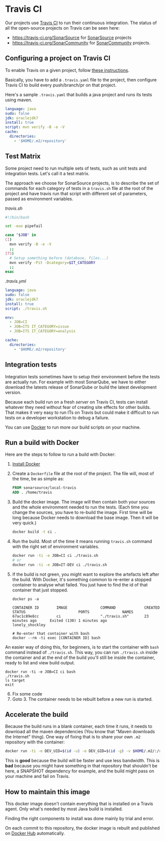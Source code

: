 # Travis CI

Our projects use [Travis CI][travis] to run their continuous integration.
The status of all the open-source projects on Travis can be seen here:
 + https://travis-ci.org/SonarSource for [SonarSource][sonarsource] projects
 + https://travis-ci.org/SonarCommunity for [SonarCommunity][sonarcommunity] projects.

## Configuring a project on Travis CI

To enable Travis on a given project, follow [these instructions][enable].

Basically, you have to add a `.travis.yaml` file to the project,
then configure Travis CI to build every push/branch/pr on that project.

Here's a sample `.travis.yaml` that builds a java project and runs its tests
using maven.

```yaml
language: java
sudo: false
jdk: oraclejdk7
install: true
script: mvn verify -B -e -V
cache:
  directories:
    - '$HOME/.m2/repository'
```

## Test Matrix

Some project need to run multiple sets of tests, such as unit tests and
integration tests. Let's call it a test matrix.

The approach we choose for SonarSource projects, is to describe the set of
commands for each category of tests in a `travis.sh` file at the root of the
project and have travis run that script with different set of parameters, passed
as environment variables.

*travis.sh*

```bash
#!/bin/bash

set -euo pipefail

case "$JOB" in
CI)
  mvn verify -B -e -V
  ;;
ITS)
  # Setup something before (database, files...)
  mvn verify -Pit -Dcategory=$IT_CATEGORY
  ;;
esac
```

*.travis.yml*

```yaml
language: java
sudo: false
jdk: oraclejdk7
install: true
script: ./travis.sh

env:
  - JOB=CI
  - JOB=ITS IT_CATEGORY=issue
  - JOB=ITS IT_CATEGORY=analysis

cache:
  directories:
    - '$HOME/.m2/repository'
```

## Integration tests

Integration tests sometimes have to setup their environment before the tests
are actually run. For example with most SonarQube, we have to either download
the latests release of SonarQube or build the latest development version.

Because each build run on a fresh *server* on Travis CI, tests can install
whatever they need without fear of creating site effects for other builds.
That makes it very easy to run ITs on Travis but could make it difficult
to run tests on a developer workstation to debug a failure.

You can use [Docker][docker] to run more our build scripts on your machine.

## Run a build with Docker

Here are the steps to follow to run a build with Docker:

 1. [Install Docker][install]
 2. Create a `Dockerfile` file at the root of the project.
    The file will, most of the time, be as simple as:

    ```Dockerfile
    FROM sonarsource/local-travis
    ADD . /home/travis
    ```

 3. Build the docker image. The image will then contain both your sources and
    the whole environment needed to run the tests. (Each time you change the
    sources, you have to re-build the image. First time will be long because
    Docker needs to download the base image. Then it will be very quick.)

    ```bash
    docker build -t ci .
    ```

 4. Run the build. Most of the time it means running `travis.sh` command with
    the right set of environment variables.

    ```bash
    docker run -ti -e JOB=CI ci ./travis.sh
    # or
    docker run -ti -e JOB=IT-DEV ci ./travis.sh
    ```

 5. If the build is not green, you might want to explore the artefacts left
    after the build. With Docker, it's something common to re-enter a stopped
    container to analyse what failed. You just have to find the id of that
    container that just stopped.

    ```
    docker ps -a

    CONTAINER ID        IMAGE               COMMAND             CREATED             STATUS                        PORTS               NAMES
    67ac1c89e8cc        ci                  "./travis.sh"       23 minutes ago      Exited (130) 1 minutes ago                       lonely_shockley

    # Re-enter that container with bash
    docker --rm -ti exec [CONTAINER ID] bash
    ```

  An easier way of doing this, for beginners, is to start the container with `bash` command instead of `./travis.sh`.
  This way, you can run `./travis.sh` inside the container and at the end of the build you'll still be inside the container, ready to list and view build output.

  ```
  docker run -ti -e JOB=CI ci bash
  ./travis.sh
  ls target
  exit
  ```

 6. Fix some code
 7. Goto 3. The container needs to be rebuilt before a new run is started.

## Accelerate the build

Because the build runs in a blank container, each time it runs, it needs to download
all the maven dependencies (You know that "Maven downloads the Internet" thing).
One way of fixing that is to share your own `.m2` repository with the container:

```bash
docker run -ti -e DEV_UID=$(id -u) -e DEV_GID=$(id -g) -v $HOME/.m2/:/root/.m2/ -e JOB=CI ci ./travis.sh
```

This is **good** because the build will be faster and use less bandwidth.
This is **bad** because you might have something in that repository that shouldn't
be here, a SNAPSHOT dependency for example, and the build might pass on
your machine and fail on Travis.

## How to maintain this image

This docker image doesn't contain everything that is installed on a Travis agent.
Only what's needed by most Java build is installed.

Finding the right components to install was done mainly by trial and error.

On each commit to this repository, the docker image is rebuilt and published
on [Docker Hub][hub] automatically.

[travis]: https://travis-ci.org/
[travis-sonarsource]: https://travis-ci.org/SonarSource
[sonarsource]: https://github.com/SonarSource
[travis-sonarcommunity]: https://travis-ci.org/SonarCommunity
[sonarcommunity]: https://github.com/SonarCommunity
[enable]: http://docs.travis-ci.com/user/getting-started/
[docker]: https://www.docker.com/
[install]: https://docs.docker.com/
[hub]: https://hub.docker.com/r/sonarsource/local-travis/builds/
